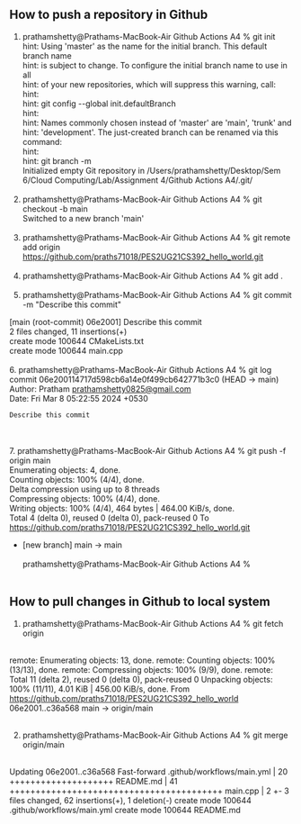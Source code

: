 ## How to push a repository in Github 
1. prathamshetty@Prathams-MacBook-Air Github Actions A4 % git init <br>
hint: Using 'master' as the name for the initial branch. This default branch name  <br>
hint: is subject to change. To configure the initial branch name to use in all <br>
hint: of your new repositories, which will suppress this warning, call: <br>
hint:  <br>
hint:   git config --global init.defaultBranch <name> <br>
hint:  <br>
hint: Names commonly chosen instead of 'master' are 'main', 'trunk' and <br>
hint: 'development'. The just-created branch can be renamed via this command: <br>
hint:  <br>
hint:   git branch -m <name> <br>
Initialized empty Git repository in /Users/prathamshetty/Desktop/Sem 6/Cloud Computing/Lab/Assignment 4/Github Actions A4/.git/ <br> <br>
2. prathamshetty@Prathams-MacBook-Air Github Actions A4 % git checkout -b main <br>
Switched to a new branch 'main' <br> <br>
3. prathamshetty@Prathams-MacBook-Air Github Actions A4 % git remote add origin https://github.com/praths71018/PES2UG21CS392_hello_world.git <br> <br>
4. prathamshetty@Prathams-MacBook-Air Github Actions A4 % git add . <br> <br>
5. prathamshetty@Prathams-MacBook-Air Github Actions A4 % git commit -m "Describe this commit" <br>

[main (root-commit) 06e2001] Describe this commit <br>
 2 files changed, 11 insertions(+) <br>
 create mode 100644 CMakeLists.txt <br>
 create mode 100644 main.cpp <br> <br>
6. prathamshetty@Prathams-MacBook-Air Github Actions A4 % git log <br>
commit 06e200114717d598cb6a14e0f499cb642771b3c0 (HEAD -> main) <br>
Author: Pratham <prathamshetty0825@gmail.com> <br>
Date:   Fri Mar 8 05:22:55 2024 +0530 <br>

    Describe this commit 
 <br> <br>
7. prathamshetty@Prathams-MacBook-Air Github Actions A4 % git push -f origin main <br>
Enumerating objects: 4, done. <br>
Counting objects: 100% (4/4), done. <br>
Delta compression using up to 8 threads <br>
Compressing objects: 100% (4/4), done. <br>
Writing objects: 100% (4/4), 464 bytes | 464.00 KiB/s, done. <br>
Total 4 (delta 0), reused 0 (delta 0), pack-reused 0
To https://github.com/praths71018/PES2UG21CS392_hello_world.git
 * [new branch]      main -> main <br> <br>
prathamshetty@Prathams-MacBook-Air Github Actions A4 %
<br><br>

## How to pull changes in Github to local system
1. prathamshetty@Prathams-MacBook-Air Github Actions A4 % git fetch origin<br><br>

remote: Enumerating objects: 13, done.
remote: Counting objects: 100% (13/13), done.
remote: Compressing objects: 100% (9/9), done.
remote: Total 11 (delta 2), reused 0 (delta 0), pack-reused 0
Unpacking objects: 100% (11/11), 4.01 KiB | 456.00 KiB/s, done.
From https://github.com/praths71018/PES2UG21CS392_hello_world
   06e2001..c36a568  main       -> origin/main
<br><br>

2. prathamshetty@Prathams-MacBook-Air Github Actions A4 % git merge origin/main <br><br>

Updating 06e2001..c36a568
Fast-forward
 .github/workflows/main.yml | 20 ++++++++++++++++++++
 README.md                  | 41 +++++++++++++++++++++++++++++++++++++++++
 main.cpp                   |  2 +-
 3 files changed, 62 insertions(+), 1 deletion(-)
 create mode 100644 .github/workflows/main.yml
 create mode 100644 README.md
